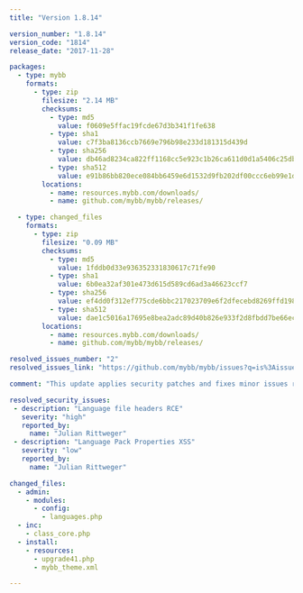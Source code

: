 ```yaml
---
title: "Version 1.8.14"

version_number: "1.8.14"
version_code: "1814"
release_date: "2017-11-28"

packages:
  - type: mybb
    formats:
      - type: zip
        filesize: "2.14 MB"
        checksums:
          - type: md5
            value: f0609e5ffac19fcde67d3b341f1fe638
          - type: sha1
            value: c7f3ba8136ccb7669e796b98e233d181315d439d
          - type: sha256
            value: db46ad8234ca822ff1168cc5e923c1b26ca611d0d1a5406c25db01b95ffe5b74
          - type: sha512
            value: e91b86bb820ece084bb6459e6d1532d9fb202df00ccc6eb99e1d2ff7e13a6f433d123eca164a7e45744794bffd2841cac6e8441e75eb431816d863000ba8e26f
        locations:
          - name: resources.mybb.com/downloads/
          - name: github.com/mybb/mybb/releases/

  - type: changed_files
    formats:
      - type: zip
        filesize: "0.09 MB"
        checksums:
          - type: md5
            value: 1fddb0d33e936352331830617c71fe90
          - type: sha1
            value: 6b0ea32af301e473d615d589cd6ad3a46623ccf7
          - type: sha256
            value: ef4dd0f312ef775cde6bbc217023709e6f2dfecebd8269ffd198fc2a45b7de66
          - type: sha512
            value: dae1c5016a17695e8bea2adc89d40b826e933f2d8fbdd7be66ecea6bc8c0f1d2d5495ec04764e04355f5ffb3c0e7aff157bb018fde6bfa120c5b1c2c5da692c8
        locations:
          - name: resources.mybb.com/downloads/
          - name: github.com/mybb/mybb/releases/

resolved_issues_number: "2"
resolved_issues_link: "https://github.com/mybb/mybb/issues?q=is%3Aissue%20is%3Aclosed%20label%3As%3Afixed%20milestone%3A1.8.14"

comment: "This update applies security patches and fixes minor issues related to the upgrade script included in the previous version."

resolved_security_issues:
 - description: "Language file headers RCE"
   severity: "high"
   reported_by:
     name: "Julian Rittweger"
 - description: "Language Pack Properties XSS"
   severity: "low"
   reported_by:
     name: "Julian Rittweger"

changed_files:
  - admin:
    - modules:
      - config:
        - languages.php
  - inc:
    - class_core.php
  - install:
    - resources:
      - upgrade41.php
      - mybb_theme.xml

---
```

